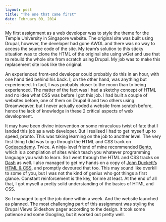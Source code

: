 ```yaml
---
layout: post
title: "The one that came first"
date: February 09, 2014
---
```

My first assignment as a web developer was to style the theme for the Temple University in Singapore website. The original site was built using Drupal, however, the developer had gone AWOL and there was no way to access the source code of the site. My team’s solution to this sticky situation was to clone the HTML of the original site using wGet and use that to rebuild the whole site from scratch using Drupal. My job was to make this replacement site look like the original.

An experienced front-end developer could probably do this in an hour, with one hand tied behind his back. I, on the other hand, was anything but experienced. In fact, I was probably closer to the moon than to being experienced. The matter of the fact was I had a sketchy concept of HTML and no idea what CSS was before I got this job. I had built a couple of websites before, one of them on Drupal 6 and two others using Dreamweaver, but I never actually coded a website from scratch before, hence the lack of knowledge in these 2 critical aspects of web development.

It may have been divine intervention or some miraculous twist of fate that I landed this job as a web developer. But I realised I had to get myself up to speed, pronto. This was taking learning on the job to another level. The very first thing I did was to go through the HTML and CSS track on [Codeacademy](http://www.codeacademy.com). Twice. A ninja-level friend of mine recommended [Bento](http://www.bentobox.io), which is a compilation of sites which teach you whatever programming language you wish to learn. So I went through the HTML and CSS tracks on [Dash](https://dash.generalassemb.ly/projects) as well. I also managed to get my hands on a copy of [John Duckett’s HTML & CSS](http://www.htmlandcssbook.com/), and promptly devoured that too. This may sound like overkill to some of you, but I was not the kind of genius who got things a first glance. Constant reinforcement is the key, for me at least. At the end of all that, I got myself a pretty solid understanding of the basics of HTML and CSS.

So I managed to get the job done within a week. And the website launched as planned. The most challenging part of this assignment was styling the Drupal Views Slideshow pager according to the design. It took some patience and some Googling, but it worked out pretty well.
